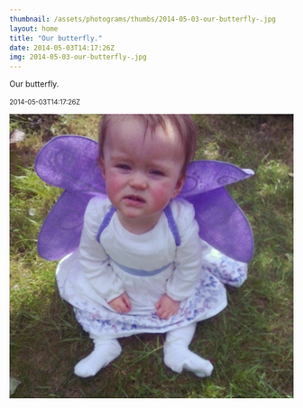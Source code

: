 ```yaml
---
thumbnail: /assets/photograms/thumbs/2014-05-03-our-butterfly-.jpg
layout: home
title: "Our butterfly."
date: 2014-05-03T14:17:26Z
img: 2014-05-03-our-butterfly-.jpg
---
```


Our butterfly.

<small>2014-05-03T14:17:26Z</small>

![Our butterfly.](/assets/photograms/original/2014-05-03-our-butterfly-.jpg)
